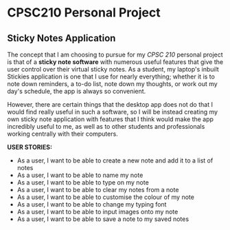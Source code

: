 # CPSC210 Personal Project

## Sticky Notes Application

The concept that I am choosing to pursue for my *CPSC 210* personal project is that of a **sticky
note software** with numerous useful features that give the user control over their virtual sticky notes.
As a student, my laptop's inbuilt Stickies application is one that I use for nearly everything; whether it is to 
note down reminders, a to-do list, note down my thoughts, or work out my day's schedule, the app is always so 
convenient.

However, there are certain things that the desktop app does not do that I would find really useful in such a software, 
so 
I will be instead creating my own sticky note application with features that I think would make the app incredibly 
useful to me,
as well as to other students and professionals working centrally with their computers.


**USER STORIES:**
- As a user, I want to be able to create a new note and add it to a list of notes
- As a user, I want to be able to name my note
- As a user, I want to be able to type on my note
- As a user, I want to be able to clear my notes from a note
- As a user, I want to be able to customise the colour of my note
- As a user, I want to be able to change my typing font
- As a user, I want to be able to input images onto my note
- As a user, I want to be able to save a note to my saved notes

